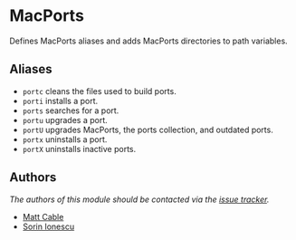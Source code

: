 # MacPorts

Defines MacPorts aliases and adds MacPorts directories to path variables.

## Aliases

- `portc` cleans the files used to build ports.
- `porti` installs a port.
- `ports` searches for a port.
- `portu` upgrades a port.
- `portU` upgrades MacPorts, the ports collection, and outdated ports.
- `portx` uninstalls a port.
- `portX` uninstalls inactive ports.

## Authors

_The authors of this module should be contacted via the [issue tracker][1]._

- [Matt Cable](https://github.com/curiousstranger)
- [Sorin Ionescu](https://github.com/sorin-ionescu)

[1]: https://github.com/sorin-ionescu/prezto/issues
